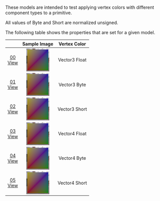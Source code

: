 These models are intended to test applying vertex colors with different component types to a primitive.  

All values of Byte and Short are normalized unsigned.  

The following table shows the properties that are set for a given model.  

|   | Sample Image | Vertex Color |
| :---: | :---: | :---: |
| [00](Mesh_PrimitiveVertexColor_00.gltf)<br>[View](https://bghgary.github.io/glTF-Assets-Viewer/?type=Positive&folder=16&model=0) | [<img src="Figures/Thumbnails/Mesh_PrimitiveVertexColor_00.png" align="middle">](Figures/SampleImages/Mesh_PrimitiveVertexColor_00.png) | Vector3 Float |
| [01](Mesh_PrimitiveVertexColor_01.gltf)<br>[View](https://bghgary.github.io/glTF-Assets-Viewer/?type=Positive&folder=16&model=1) | [<img src="Figures/Thumbnails/Mesh_PrimitiveVertexColor_01.png" align="middle">](Figures/SampleImages/Mesh_PrimitiveVertexColor_01.png) | Vector3 Byte |
| [02](Mesh_PrimitiveVertexColor_02.gltf)<br>[View](https://bghgary.github.io/glTF-Assets-Viewer/?type=Positive&folder=16&model=2) | [<img src="Figures/Thumbnails/Mesh_PrimitiveVertexColor_02.png" align="middle">](Figures/SampleImages/Mesh_PrimitiveVertexColor_02.png) | Vector3 Short |
| [03](Mesh_PrimitiveVertexColor_03.gltf)<br>[View](https://bghgary.github.io/glTF-Assets-Viewer/?type=Positive&folder=16&model=3) | [<img src="Figures/Thumbnails/Mesh_PrimitiveVertexColor_03.png" align="middle">](Figures/SampleImages/Mesh_PrimitiveVertexColor_03.png) | Vector4 Float |
| [04](Mesh_PrimitiveVertexColor_04.gltf)<br>[View](https://bghgary.github.io/glTF-Assets-Viewer/?type=Positive&folder=16&model=4) | [<img src="Figures/Thumbnails/Mesh_PrimitiveVertexColor_04.png" align="middle">](Figures/SampleImages/Mesh_PrimitiveVertexColor_04.png) | Vector4 Byte |
| [05](Mesh_PrimitiveVertexColor_05.gltf)<br>[View](https://bghgary.github.io/glTF-Assets-Viewer/?type=Positive&folder=16&model=5) | [<img src="Figures/Thumbnails/Mesh_PrimitiveVertexColor_05.png" align="middle">](Figures/SampleImages/Mesh_PrimitiveVertexColor_05.png) | Vector4 Short |
 
